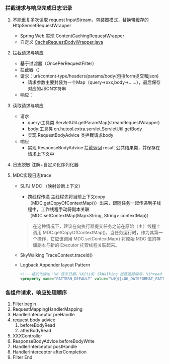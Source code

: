 ### 拦截请求与响应完成日志记录
1. 不能重复多次读取 request InputStream，包装器模式，替换带缓存的 HttpServletRequestWrapper
   * Spring Web 实现 ContentCachingRequestWrapper
   * 自定义 [CacheRequestBodyWrapper.java](src%2Fmain%2Fjava%2Fcom%2Fxiaodao%2Ffilter%2Fdemo%2FCacheRequestBodyWrapper.java)
2. 拦截请求与响应
   * 基于过滤器（OncePerRequestFilter）
   * 拦截器（）
   * 请求：url/content-type/headers/params/body(包括form提交和json)
      * 请求参数主要封装为一个Map（query->xxx,body->……），最后保存对应的JSON字符串
   * 响应：
       
3. 读取请求与响应
   * 请求
      * query:工具类 ServletUtil.getParamMap(streamRequestWrapper)
      * body:工具类 cn.hutool.extra.servlet.ServletUtil.getBody
      * 实现 RequestBodyAdvice 类拦截请求body 
   * 响应
     * 实现 ResponseBodyAdvice 拦截返回 result<body> 公共结果类，并保存在请求上下文中
4. 日志脱敏
   注解+自定义化序列化器
5. MDC实现日志trace
   * SLFJ MDC （映射诊断上下文）
     * 跨线程传递
     主线程先将当前上下文copy（MDC.getCopyOfContextMap()）出来，跟随任务一起传递到子线程中，工作线程手动将副本关联（MDC.setContextMap(Map<String, String> contextMap)）
     > 在这种情况下，建议在向执行器提交任务之前在原始（主）线程上调用 MDC.getCopyOfContextMap()。当任务运行时，作为其第一个操作，它应该调用 MDC.setContextMap() 将原始 MDC 值的存储副本与新的 Executor 托管线程关联起来。


   * SkyWalking TraceContext.traceId()
   * Logback Appender layout Pattern
     ```xml
     <!-- 格式化输出：%d 表示日期，%X{tid} SkWalking 链路追踪编号，%thread 表示线程名，%-5level：级别从左显示 5 个字符宽度，%msg：日志消息，%n是换行符 -->
     <property name="PATTERN_DEFAULT" value="%d{${LOG_DATEFORMAT_PATTERN:-yyyy-MM-dd HH:mm:ss.SSS}} | %highlight(${LOG_LEVEL_PATTERN:-%5p} ${PID:- }) | %boldYellow(%thread [%tid]) %boldGreen(%-40.40logger{39}) | %m%n${LOG_EXCEPTION_CONVERSION_WORD:-%wEx}"/>

     ```

### 各组件请求，响应处理顺序
1. Filter begin
2. RequestMappingHandlerMapping
3. HandlerInterceptor preHandle
4. request body advice 
   1. beforeBodyRead
   2. afterBodyRead
5. XXXController
6. ResponseBodyAdvice beforeBodyWrite
7. HandlerInterceptor postHandle
8. HandlerInterceptor afterCompletion
9. Filter End 